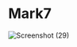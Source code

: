 # Mark7
![Screenshot (29)](https://github.com/GauravNandedkar123/Mark7/assets/130847216/d0fd6018-73eb-45ef-891b-8d45d3ed71ff)
